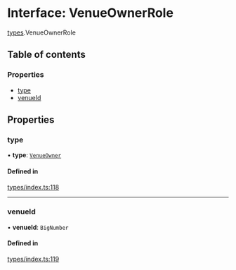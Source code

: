 # Interface: VenueOwnerRole

[types](../wiki/types).VenueOwnerRole

## Table of contents

### Properties

- [type](../wiki/types.VenueOwnerRole#type)
- [venueId](../wiki/types.VenueOwnerRole#venueid)

## Properties

### type

• **type**: [`VenueOwner`](../wiki/types.RoleType#venueowner)

#### Defined in

[types/index.ts:118](https://github.com/PolymeshAssociation/polymesh-sdk/blob/079537ad/src/types/index.ts#L118)

___

### venueId

• **venueId**: `BigNumber`

#### Defined in

[types/index.ts:119](https://github.com/PolymeshAssociation/polymesh-sdk/blob/079537ad/src/types/index.ts#L119)
